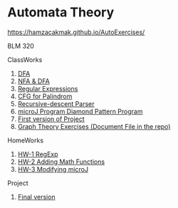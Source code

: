 # Automata Theory
https://hamzacakmak.github.io/AutoExercises/

BLM 320

ClassWorks
1. [DFA](https://hamzacakmak.github.io/AutoExercises/CW1/CW1.html)
2. [NFA & DFA](https://hamzacakmak.github.io/AutoExercises/CW2/CW2.html)
3. [Regular Expressions](https://hamzacakmak.github.io/AutoExercises/CW3/RegExp.html)
4. [CFG for Palindrom](https://hamzacakmak.github.io/AutoExercises/CW4/CW4.html)
5. [Recursive-descent Parser](https://hamzacakmak.github.io/AutoExercises/CW5/Expression.html)
6. [microJ Program Diamond Pattern Program](https://hamzacakmak.github.io/AutoExercises/CW7/microJ3.html)
7. [First version of Project](https://hamzacakmak.github.io/AutoExercises/CW9/CFG.html)
8. [Graph Theory Exercises (Document File in the repo)](https://hamzacakmak.github.io/AutoExercises/CW10/CW10.png)

HomeWorks
1. [HW-1 RegExp](https://hamzacakmak.github.io/AutoExercises/HW1)
2. [HW-2 Adding Math Functions](https://hamzacakmak.github.io/AutoExercises/HW2/Expression.html)
3. [HW-3 Modifying microJ](https://hamzacakmak.github.io/AutoExercises/HW3/microJ1.html)

Project

1. [Final version](https://hamzacakmak.github.io/AutoExercises/Project/CFG.html)
